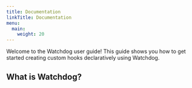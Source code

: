 ```yaml
---
title: Documentation
linkTitle: Documentation
menu:
  main:
    weight: 20
---
```

Welcome to the Watchdog user guide! This guide shows you how to get started creating custom hooks declaratively using Watchdog.

## What is Watchdog?
